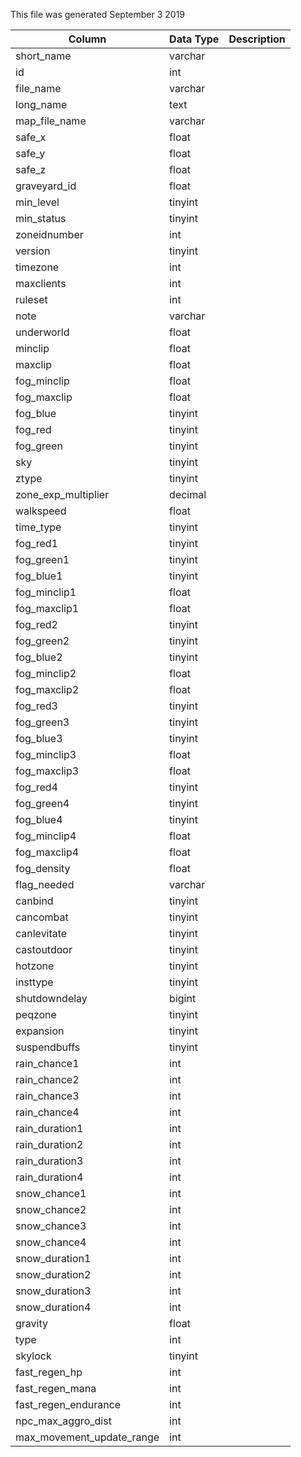 This file was generated September 3 2019

| Column                    | Data Type | Description |
| ------------------------- | --------- | ----------- |
| short_name                | varchar   |             |
| id                        | int       |             |
| file_name                 | varchar   |             |
| long_name                 | text      |             |
| map_file_name             | varchar   |             |
| safe_x                    | float     |             |
| safe_y                    | float     |             |
| safe_z                    | float     |             |
| graveyard_id              | float     |             |
| min_level                 | tinyint   |             |
| min_status                | tinyint   |             |
| zoneidnumber              | int       |             |
| version                   | tinyint   |             |
| timezone                  | int       |             |
| maxclients                | int       |             |
| ruleset                   | int       |             |
| note                      | varchar   |             |
| underworld                | float     |             |
| minclip                   | float     |             |
| maxclip                   | float     |             |
| fog_minclip               | float     |             |
| fog_maxclip               | float     |             |
| fog_blue                  | tinyint   |             |
| fog_red                   | tinyint   |             |
| fog_green                 | tinyint   |             |
| sky                       | tinyint   |             |
| ztype                     | tinyint   |             |
| zone_exp_multiplier       | decimal   |             |
| walkspeed                 | float     |             |
| time_type                 | tinyint   |             |
| fog_red1                  | tinyint   |             |
| fog_green1                | tinyint   |             |
| fog_blue1                 | tinyint   |             |
| fog_minclip1              | float     |             |
| fog_maxclip1              | float     |             |
| fog_red2                  | tinyint   |             |
| fog_green2                | tinyint   |             |
| fog_blue2                 | tinyint   |             |
| fog_minclip2              | float     |             |
| fog_maxclip2              | float     |             |
| fog_red3                  | tinyint   |             |
| fog_green3                | tinyint   |             |
| fog_blue3                 | tinyint   |             |
| fog_minclip3              | float     |             |
| fog_maxclip3              | float     |             |
| fog_red4                  | tinyint   |             |
| fog_green4                | tinyint   |             |
| fog_blue4                 | tinyint   |             |
| fog_minclip4              | float     |             |
| fog_maxclip4              | float     |             |
| fog_density               | float     |             |
| flag_needed               | varchar   |             |
| canbind                   | tinyint   |             |
| cancombat                 | tinyint   |             |
| canlevitate               | tinyint   |             |
| castoutdoor               | tinyint   |             |
| hotzone                   | tinyint   |             |
| insttype                  | tinyint   |             |
| shutdowndelay             | bigint    |             |
| peqzone                   | tinyint   |             |
| expansion                 | tinyint   |             |
| suspendbuffs              | tinyint   |             |
| rain_chance1              | int       |             |
| rain_chance2              | int       |             |
| rain_chance3              | int       |             |
| rain_chance4              | int       |             |
| rain_duration1            | int       |             |
| rain_duration2            | int       |             |
| rain_duration3            | int       |             |
| rain_duration4            | int       |             |
| snow_chance1              | int       |             |
| snow_chance2              | int       |             |
| snow_chance3              | int       |             |
| snow_chance4              | int       |             |
| snow_duration1            | int       |             |
| snow_duration2            | int       |             |
| snow_duration3            | int       |             |
| snow_duration4            | int       |             |
| gravity                   | float     |             |
| type                      | int       |             |
| skylock                   | tinyint   |             |
| fast_regen_hp             | int       |             |
| fast_regen_mana           | int       |             |
| fast_regen_endurance      | int       |             |
| npc_max_aggro_dist        | int       |             |
| max_movement_update_range | int       |             |
